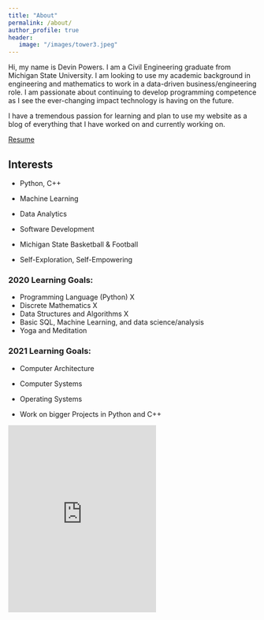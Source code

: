 ```yaml
---
title: "About"
permalink: /about/
author_profile: true
header:
   image: "/images/tower3.jpeg"
---
```


Hi, my name is Devin Powers. I am a Civil Engineering graduate from Michigan State University. I am looking to use my academic background in engineering and mathematics to work in a data-driven business/engineering role.  I am passionate about continuing to develop programming competence as I see the ever-changing impact technology is having on the future.

I have a tremendous passion for learning and plan to use my website as a blog of everything that I have worked on and currently working on. 

<a href="/resume/Devin_Powers_Resume.pdf" class="btn btn--success">Resume</a>


## Interests

* Python, C++
* Machine Learning 
* Data Analytics
* Software Development
* Michigan State Basketball & Football

* Self-Exploration, Self-Empowering 

### 2020 Learning Goals:

- Programming Language (Python) X
- Discrete Mathematics   X
- Data Structures and Algorithms X
- Basic SQL, Machine Learning, and data science/analysis
- Yoga and Meditation


### 2021 Learning Goals:

- Computer Architecture
- Computer Systems
- Operating Systems

- Work on bigger Projects in Python and C++






<iframe src="https://open.spotify.com/embed/playlist/1VEjjmVIpu2vWIgrs6u7hb" width="300" height="380" frameborder="0" allowtransparency="true" allow="encrypted-media"></iframe>

